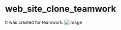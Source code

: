 # web_site_clone_teamwork
It was created for teamwork.
![image](https://user-images.githubusercontent.com/89146799/148999544-5ae5907f-f2c6-442f-9a3a-eaa858416712.png)
